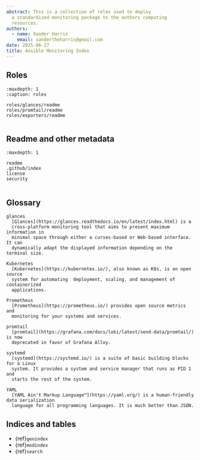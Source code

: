 ```yaml
---
abstract: This is a collection of roles used to deploy
  a standardized monitoring package to the authors computing
  resources.
authors:
  - name: Xander Harris
    email: xandertheharris@gmail.com
date: 2025-06-27
title: Ansible Monitoring Index
---
```


## Roles

```{toctree}
:maxdepth: 1
:caption: roles

roles/glances/readme
roles/promtail/readme
roles/exporters/readme
```

```{index} playbooks; ca

```

## Readme and other metadata

```{toctree}
:maxdepth: 1

readme
.github/index
license
security
```

```{index} metadata; repository

```

## Glossary

```{glossary}
glances
  [Glances](https://glances.readthedocs.io/en/latest/index.html) is a
  cross-platform monitoring tool that aims to present maximum information in
  minimal space through either a curses-based or Web-based interface. It can
  dynamically adapt the displayed information depending on the terminal size.

Kubernetes
  [Kubernetes](https://kubernetes.io/), also known as K8s, is an open source
  system for automating  deployment, scaling, and management of containerized
  applications.

Prometheus
  [Prometheus](https://prometheus.io/) provides open source metrics and
  monitoring for your systems and services.

promtail
  [promtail](https://grafana.com/docs/loki/latest/send-data/promtail/) is now
  deprecated in favor of Grafana Alloy.

systemd
  [systemd](https://systemd.io/) is a suite of basic building blocks for a Linux
  system. It provides a system and service manager that runs as PID 1 and
  starts the rest of the system.

YAML
  [YAML Ain't Markup Language™](https://yaml.org/) is a human-friendly data serialization
  language for all programming languages. It is much better than JSON.
```

## Indices and tables

- {ref}`genindex`
- {ref}`modindex`
- {ref}`search`
